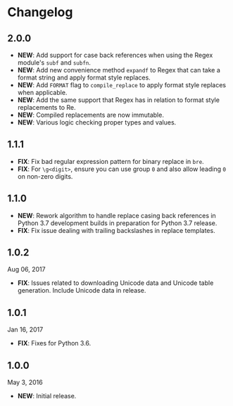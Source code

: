 # Changelog

## 2.0.0

- **NEW**: Add support for case back references when using the Regex module's `subf` and `subfn`.
- **NEW**: Add new convenience method `expandf` to Regex that can take a format string and apply format style replaces.
- **NEW**: Add `FORMAT` flag to `compile_replace` to apply format style replaces when applicable.
- **NEW**: Add the same support that Regex has in relation to format style replacements to Re.
- **NEW**: Compiled replacements are now immutable.
- **NEW**: Various logic checking proper types and values.

## 1.1.1

- **FIX**: Fix bad regular expression pattern for binary replace in `bre`.
- **FIX**: For `\g<digit>`, ensure you can use group `0` and also allow leading `0` on non-zero digits.

## 1.1.0

- **NEW**: Rework algorithm to handle replace casing back references in Python 3.7 development builds in preparation for Python 3.7 release.
- **FIX**: Fix issue dealing with trailing backslashes in replace templates.

## 1.0.2

Aug 06, 2017

- **FIX**: Issues related to downloading Unicode data and Unicode table generation. Include Unicode data in release.

## 1.0.1

Jan 16, 2017

- **FIX**: Fixes for Python 3.6.

## 1.0.0

May 3, 2016

- **NEW**: Initial release.
